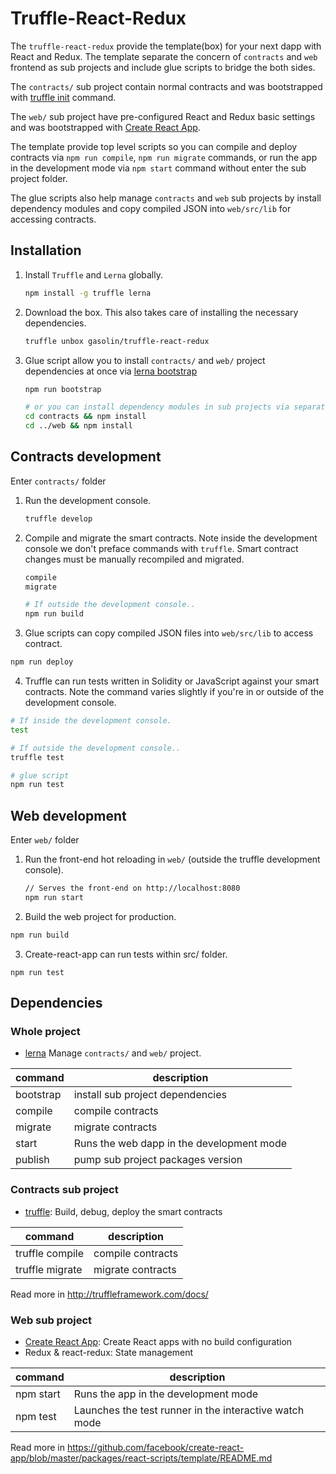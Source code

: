 # Truffle-React-Redux

The `truffle-react-redux` provide the template(box) for your next dapp with React and Redux. The template separate the concern of `contracts` and `web` frontend as sub projects and include glue scripts to bridge the both sides.

The `contracts/` sub project contain normal contracts and was bootstrapped with [truffle init](http://truffleframework.com/docs/getting_started/project) command.

The `web/` sub project have pre-configured React and Redux basic settings and was bootstrapped with [Create React App](https://github.com/facebookincubator/create-react-app).

The template provide top level scripts so you can compile and deploy contracts via `npm run compile`, `npm run migrate` commands, or run the app in the development mode via `npm start` command without enter the sub project folder.

The glue scripts also help manage `contracts` and  `web` sub projects by install dependency modules and copy compiled JSON into `web/src/lib` for accessing contracts.

## Installation

1. Install `Truffle` and `Lerna` globally.
    ```sh
    npm install -g truffle lerna
    ```

2. Download the box. This also takes care of installing the necessary dependencies.
    ```sh
    truffle unbox gasolin/truffle-react-redux
    ```

3. Glue script allow you to install `contracts/` and `web/` project dependencies at once via [lerna bootstrap](https://github.com/lerna/lerna#bootstrap)

    ```sh
    npm run bootstrap

    # or you can install dependency modules in sub projects via separate commands
    cd contracts && npm install
    cd ../web && npm install
    ```


## Contracts development

Enter `contracts/` folder

1. Run the development console.
    ```sh
    truffle develop
    ```

2. Compile and migrate the smart contracts. Note inside the development console we don't preface commands with `truffle`. Smart contract changes must be manually recompiled and migrated.
    ```sh
    compile
    migrate

    # If outside the development console..
    npm run build
    ```

3. Glue scripts can copy compiled JSON files into `web/src/lib` to access contract.

```sh
npm run deploy
```

4. Truffle can run tests written in Solidity or JavaScript against your smart contracts. Note the command varies slightly if you're in or outside of the development console.
  ```sh
  # If inside the development console.
  test

  # If outside the development console..
  truffle test

  # glue script
  npm run test
  ```

## Web development

Enter `web/` folder

1. Run the front-end hot reloading in `web/` (outside the truffle development console).
    ```sh
    // Serves the front-end on http://localhost:8080
    npm run start
    ```

2. Build the web project for production.

```sh
npm run build
```

3. Create-react-app can run tests within src/ folder.

```
npm run test
```

## Dependencies

### Whole project

* [lerna](https://github.com/lerna/lerna#bootstrap) Manage `contracts/` and `web/` project.

| command | description |
|-------------|---------------|
| bootstrap | install sub project dependencies |
| compile  | compile contracts |
| migrate   | migrate contracts |
| start        | Runs the web dapp in the development mode |
| publish   | pump sub project packages version |

### Contracts sub project

* [truffle](http://truffleframework.com/): Build, debug, deploy the smart contracts

| command | description |
|-------------|---------------|
| truffle compile  | compile contracts |
| truffle migrate   | migrate contracts |

Read more in http://truffleframework.com/docs/

### Web sub project

* [Create React App](https://github.com/facebookincubator/create-react-app): Create React apps with no build configuration
* Redux & react-redux: State management

| command | description |
|-------------|---------------|
| npm start | Runs the app in the development mode |
| npm test  | Launches the test runner in the interactive watch mode |

Read more in https://github.com/facebook/create-react-app/blob/master/packages/react-scripts/template/README.md
